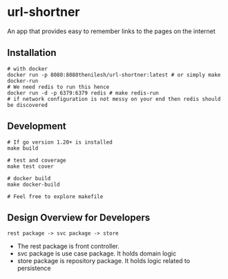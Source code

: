 # url-shortner

An app that provides easy to remember links to the pages on the internet

## Installation

    # with docker
    docker run -p 8080:8080thenilesh/url-shortner:latest # or simply make docker-run
    # We need redis to run this hence
    docker run -d -p 6379:6379 redis # make redis-run
    # if network configuration is not messy on your end then redis should be discovered

## Development

    # If go version 1.20+ is installed
    make build

    # test and coverage
    make test cover

    # docker build
    make docker-build

    # Feel free to explore makefile

## Design Overview for Developers

    rest package -> svc package -> store

- The rest package is front controller.
- svc package is use case package. It holds domain logic
- store package is repository package. It holds logic related to persistence